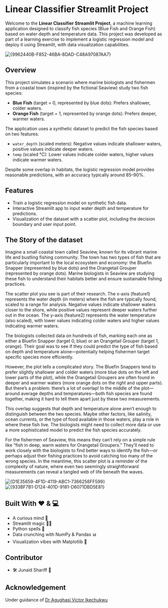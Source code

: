 # Linear Classifier Streamlit Project

Welcome to the **Linear Classifier Streamlit Project**, a machine learning application designed to classify fish species (Blue Fish and Orange Fish) based on water depth and temperature data. This project was developed as part of a learning exercise to implement a logistic regression model and deploy it using Streamlit, with data visualization capabilities.

![{9962440B-F852-46BA-8DAD-C48A97087AA7}](https://github.com/user-attachments/assets/1c08a7bf-5e4a-4998-a9bb-ea81a4b2d810)

## Overview

This project simulates a scenario where marine biologists and fishermen from a coastal town (inspired by the fictional Seaview) study two fish species:
- **Blue Fish** (target = 0, represented by blue dots): Prefers shallower, colder waters.
- **Orange Fish** (target = 1, represented by orange dots): Prefers deeper, warmer waters.

The application uses a synthetic dataset to predict the fish species based on two features:
- `water_depth` (scaled meters): Negative values indicate shallower waters, positive values indicate deeper waters.
- `temp` (scaled °C): Lower values indicate colder waters, higher values indicate warmer waters.

Despite some overlap in habitats, the logistic regression model provides reasonable predictions, with an accuracy typically around 85–90%.

## Features
- Train a logistic regression model on synthetic fish data.
- Interactive Streamlit app to input water depth and temperature for predictions.
- Visualization of the dataset with a scatter plot, including the decision boundary and user input point.

## The Story of the dataset
Imagine a small coastal town called Seaview, known for its vibrant marine life and bustling fishing community. The town has two types of fish that are particularly important to the local ecosystem and economy: the Bluefin Snapper (represented by blue dots) and the Orangetail Grouper (represented by orange dots). Marine biologists in Seaview are studying these fish to understand their habitats better and ensure sustainable fishing practices.

The scatter plot you see is part of their research. The x-axis (feature1) represents the water depth (in meters) where the fish are typically found, scaled to a range for analysis. Negative values indicate shallower waters closer to the shore, while positive values represent deeper waters further out in the ocean. The y-axis (feature2) represents the water temperature (also scaled), with lower values indicating colder waters and higher values indicating warmer waters.

The biologists collected data on hundreds of fish, marking each one as either a Bluefin Snapper (target 0, blue) or an Orangetail Grouper (target 1, orange). Their goal was to see if they could predict the type of fish based on depth and temperature alone—potentially helping fishermen target specific species more efficiently.

However, the plot tells a complicated story. The Bluefin Snappers tend to prefer slightly shallower and colder waters (more blue dots on the left and lower parts of the plot), while the Orangetail Groupers are often found in deeper and warmer waters (more orange dots on the right and upper parts). But there’s a problem: there’s a lot of overlap! In the middle of the plot—around average depths and temperatures—both fish species are found together, making it hard to tell them apart just by these two measurements.

This overlap suggests that depth and temperature alone aren’t enough to distinguish between the two species. Maybe other factors, like salinity, ocean currents, or the type of food available in those waters, play a role in where these fish live. The biologists might need to collect more data or use a more sophisticated model to predict the fish species accurately.

For the fishermen of Seaview, this means they can’t rely on a simple rule like “fish in deep, warm waters for Orangetail Groupers.” They’ll need to work closely with the biologists to find better ways to identify the fish—or perhaps adjust their fishing practices to avoid catching too many of the wrong species. In the meantime, this scatter plot is a reminder of the complexity of nature, where even two seemingly straightforward measurements can reveal a tangled web of life beneath the waves.

![{D1E35659-4F1D-4119-ABC1-7366256FF599}](https://github.com/user-attachments/assets/2f18fed5-3096-41b6-83f1-1bdc37f9c669)
![{933BF7B1-D124-401D-9181-D6071DBD5E81}](https://github.com/user-attachments/assets/985d51cb-936c-4d91-a9b6-185703ee1cfc)

## Built With ❤️ & 💻  
- A curious mind 🤯  
- Streamlit magic 🎩✨  
- Python spells 🐍  
- Data crunching with NumPy & Pandas 📊  
- Visualization vibes with Matplotlib 🎨  

## Contributor  
- 🛠️ Junaid Shariff 🚀  

## Acknowledgement
Under guidance of  [Dr Agughasi Victor Ikechukwu](https://github.com/Victor-Ikechukwu)







